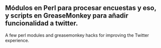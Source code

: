 Módulos en Perl para procesar encuestas y eso, y scripts en GreaseMonkey para añadir funcionalidad a twitter.
---
A few perl modules and greasemonkey hacks for improving the Twitter experience.